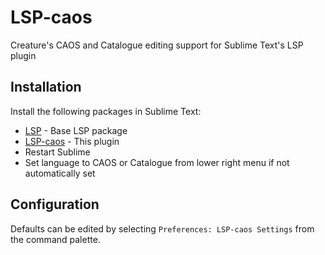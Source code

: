 # LSP-caos

Creature's CAOS and Catalogue editing support for Sublime Text's LSP plugin

## Installation

Install the following packages in Sublime Text:
* [LSP](https://packagecontrol.io/packages/LSP) - Base LSP package
* [LSP-caos](https://packagecontrol.io/packages/LSP-caos) - This plugin
* Restart Sublime
* Set language to CAOS or Catalogue from lower right menu if not automatically set

## Configuration

Defaults can be edited by selecting `Preferences: LSP-caos Settings` from the
command palette.